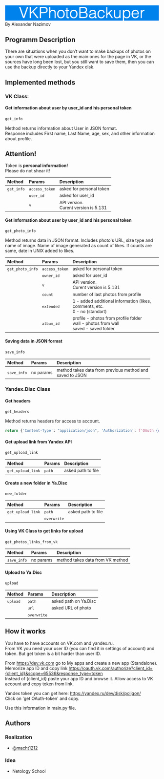 ![VKBackuper](img/VKBackuper.jpg)  
By Alexander Nazimov

## Programm Description

There are situations when you don’t want to make backups of photos on your own that were uploaded as the main ones for the page in VK, or the sources have long been lost, but you still want to save them, then you can use the backup directly to your Yandex disk.
 
## Implemented methods 

### VK Class:
#### Get information about user by user_id and his personal token
```python
get_info
```
Method returns information about User in JSON format.  
Response includes First name, Last Name, age, sex, and other information about profile.  

## **Attention!**

Token is **personal information!**  
Please do not shear it!

| Method     | Params         | Description                               |
|:-----------|:---------------|:------------------------------------------|
| `get_info` | `access_token` | asked for personal token                  |
|            | `user_id`      | asked for user_id                         |
|            | `v`            | API version. <br/>Curent version is 5.131 |

#### Get information about user by user_id and his personal token
```python
get_photo_info
```
Method returns data in JSON format. Includes photo's URL, size type and name of image.
Name of image generated as count of likes. If counts are same, date in UNIX added to likes.

| Method            | Params             | Description                                                                               |
|:------------------|:-------------------|:------------------------------------------------------------------------------------------|
| `get_photo_info`  | `access_token`     | asked for personal token                                                                  |
|                   | `owner_id`         | asked for user_id                                                                         |
|                   | `v`                | API version. <br/>Curent version is 5.131                                                 |
|                   | `count`            | number of last photos from profile                                                        |
|                   | `extended`         | 1 - added additional information (likes, comments, etc. <br/> 0 - no (standart)           |
|                   | `album_id`         | profile - photos from profile folder<br/>wall - photos from wall<br/>saved - saved folder |


#### Saving data in JSON format
```python
save_info
```


| Method        | Params    | Description                                                    |
|:--------------|:----------|:---------------------------------------------------------------|
| `save_info`   | no params | method takes data from previous method and <br/> saved to JSON |


### Yandex.Disc Class

#### Get headers
```python
get_headers
```

Method returns headers for access to account.

```python
return {'Content-Type': "application/json", 'Authorization': f'OAuth {self.token}'}
```

#### Get upload link from Yandex API
```python
get_upload_link
```


| Method            | Params       | Description         |
|:------------------|:-------------|:--------------------|
| `get_upload_link` | `path`       | asked path to file  |

#### Create a new folder in Ya.Disc
```python
new_folder
```
| Method            | Params      | Description         |
|:------------------|:------------|:--------------------|
| `get_upload_link` | `path`      | asked path to file  |
|                   | `overwrite` |                     |

#### Using VK Class to get links for upload
```python
get_photos_links_from_vk
```

| Method        | Params    | Description                        |
|:--------------|:----------|:-----------------------------------|
| `save_info`   | no params | method takes data from VK method   |


#### Upload to Ya.Disc

```python
upload
```
| Method    | Params      | Description           |
|:----------|:------------|:----------------------|
| `upload`  | `path`      | asked path on Ya.Disc |
|           | `url`       | asked URL of photo    |
|           | `overwrite` |                       |


## How it works
You have to have accounts on VK.com and yandex.ru.  
From VK you need your user ID (you can find it in settings of account) and token. 
But get token is a bit harder than user ID.  

From https://dev.vk.com go to My apps and create a new app (Standalone). 
Memorize app ID and copy link https://oauth.vk.com/authorize?client_id={client_id}&scope=65536&response_type=token  
Instead of {client_id} paste your app ID and browse it.
Allow access to VK account and copy token from link.  

Yandex token you can get here: https://yandex.ru/dev/disk/poligon/  
Click on 'get OAuth-token' and copy.

Use this information in main.py file.

## Authors
### Realization
- [@macht1212](https://github.com/macht1212)
### Idea
- Netology School

